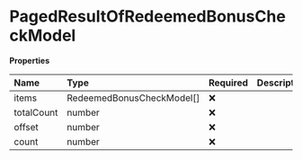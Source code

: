 # PagedResultOfRedeemedBonusCheckModel

**Properties**

| Name       | Type                      | Required | Description |
| :--------- | :------------------------ | :------- | :---------- |
| items      | RedeemedBonusCheckModel[] | ❌       |             |
| totalCount | number                    | ❌       |             |
| offset     | number                    | ❌       |             |
| count      | number                    | ❌       |             |
